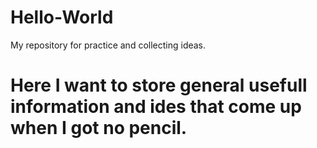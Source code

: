 # Hello-World
My repository for practice and collecting ideas.
# Here I want to store general usefull information and ides that come up when I got no pencil.
